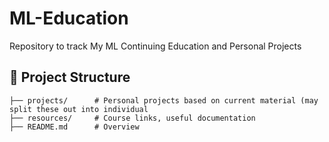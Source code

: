 # ML-Education
Repository to track My ML Continuing Education and Personal Projects

## 📂 Project Structure

```
├── projects/      # Personal projects based on current material (may split these out into individual
├── resources/     # Course links, useful documentation
├── README.md      # Overview
